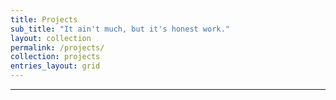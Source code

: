 ```yaml
---
title: Projects
sub_title: "It ain't much, but it's honest work."
layout: collection
permalink: /projects/
collection: projects
entries_layout: grid
---
```

***
<br>